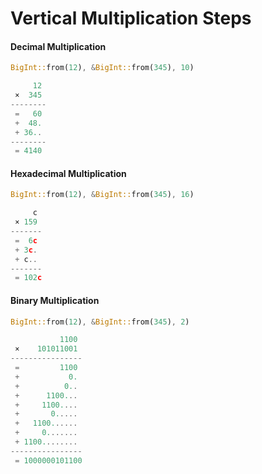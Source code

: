 # Vertical Multiplication Steps



#### Decimal Multiplication

```rust
BigInt::from(12), &BigInt::from(345), 10)
```

```js
     12
 ×  345
--------
 =   60
 +  48.
 + 36..
--------
 = 4140
```

#### Hexadecimal Multiplication

```rust
BigInt::from(12), &BigInt::from(345), 16)
```

```js
     c
 × 159
-------
 =  6c
 + 3c.
 + c..
-------
 = 102c
````

#### Binary Multiplication

```rust
BigInt::from(12), &BigInt::from(345), 2)
```

```js
           1100
 ×    101011001
----------------
 =         1100
 +           0.
 +          0..
 +      1100...
 +     1100....
 +       0.....
 +   1100......
 +     0.......
 + 1100........
----------------
 = 1000000101100
```